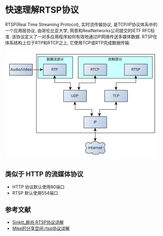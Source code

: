 快速理解RTSP协议
==============
RTSP(Real Time Streaming Protocol), 实时流传输协议, 是TCP/IP协议体系中的一个应用层协议, 由哥伦比亚大学, 网景和RealNetworks公司提交的IETF RFC标准. 该协议定义了一对多应用程序如何有效地通过IP网络传送多媒体数据. RTSP在体系结构上位于RTP和RTCP之上, 它使用TCP或RTP完成数据传输.

![](../../imgs/2013/rtsp_arch.png)

## 类似于 HTTP 的流媒体协议

* HTTP 协议默认使用80端口
* RTSP 默认使用554端口



## 参考文献
* [Sinktt_醉舟:RTSP协议详解](http://sinktt82461673.blog.163.com/blog/static/114218483201112872642281/)
* [Mike的分享空间:rtsp协议详解](http://www.mikewootc.com/wiki/net/protocol/rtsp.html)